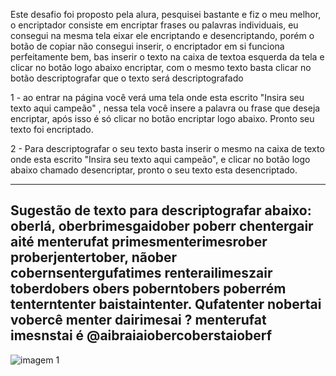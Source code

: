 Este desafio foi proposto pela alura, pesquisei bastante e fiz o meu melhor, o encriptador consiste em encriptar frases ou palavras individuais, eu consegui na mesma tela eixar ele encriptando e desencriptando, porém o botão de copiar não consegui inserir, o encriptador em si funciona perfeitamente bem, bas inserir o texto na caixa de textoa esquerda da tela e clicar no botão logo abaixo encriptar, com o mesmo texto basta clicar no botão descriptografar que o texto será descriptografado

1 - ao entrar na página você verá uma tela onde esta escrito "Insira seu texto aqui campeão" , nessa tela você insere a palavra ou frase que deseja encriptar, após isso é só clicar no botão encriptar logo abaixo. Pronto seu texto foi encriptado.

2 - Para descriptografar o seu texto basta inserir o mesmo na caixa de texto onde esta escrito "Insira seu texto aqui campeão", e clicar no botão logo abaixo chamado desencriptar, pronto o seu texto esta desencriptado.

----------------------------------------------------------
Sugestão de texto para descriptografar abaixo: 
oberlá, oberbrimesgaidober poberr chentergair aité menterufat primesmenterimesrober proberjentertober, nãober cobernsentergufatimes renterailimeszair toberdobers obers poberntobers poberrém tenterntenter baistaintenter. Qufatenter nobertai vobercê menter dairimesai ? menterufat imesnstai é @aibraiaiobercoberstaioberf
----------------------------------------------------------
![imagem 1](https://github.com/user-attachments/assets/f424cd1a-6013-4733-ab6a-b1e403f929ce)
